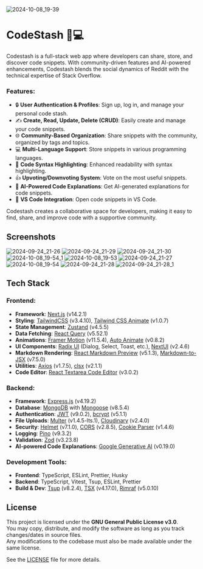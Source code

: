![2024-10-08_19-39](https://github.com/user-attachments/assets/1d4cc0f8-091f-4308-8305-2f031a4214fe)

# CodeStash 📝💻

Codestash is a full-stack web app where developers can share, store, and discover code snippets. With community-driven features and AI-powered enhancements, Codestash blends the social dynamics of Reddit with the technical expertise of Stack Overflow.

### Features:
- 🔒 **User Authentication & Profiles**: Sign up, log in, and manage your personal code stash.
- ✍️ **Create, Read, Update, Delete (CRUD)**: Easily create and manage your code snippets.
- 🌐 **Community-Based Organization**: Share snippets with the community, organized by tags and topics.
- 💻 **Multi-Language Support**: Store snippets in various programming languages.
- 🎨 **Code Syntax Highlighting**: Enhanced readability with syntax highlighting.
- 👍 **Upvoting/Downvoting System**: Vote on the most useful snippets.
- 🤖 **AI-Powered Code Explanations**: Get AI-generated explanations for code snippets.
- 🔗 **VS Code Integration**: Open code snippets in VS Code.

Codestash creates a collaborative space for developers, making it easy to find, share, and improve code with a supportive community.

## Screenshots
![2024-09-24_21-26](https://github.com/user-attachments/assets/e85e4fe2-ed6a-4ebe-a4f5-856e8d161964)
![2024-09-24_21-29](https://github.com/user-attachments/assets/13480a55-d585-4dba-8bea-3175ef952eca)
![2024-09-24_21-30](https://github.com/user-attachments/assets/6feca847-cd7e-4ed0-848d-54f8cb794d86)
![2024-10-08_19-54_1](https://github.com/user-attachments/assets/19359b97-6344-4683-b8cd-78c6b1305db3)
![2024-10-08_19-53](https://github.com/user-attachments/assets/a2edcbb7-bf81-4688-ae95-687edf1576f1)
![2024-09-24_21-27](https://github.com/user-attachments/assets/a604b4fc-b248-4e23-b99b-5d544fff26ad)
![2024-10-08_19-54](https://github.com/user-attachments/assets/350a3ce6-e64f-45ab-b1dc-530258ff2e0a)
![2024-09-24_21-28](https://github.com/user-attachments/assets/f5230bde-c8f3-4fd2-8dea-450d03227fc5)
![2024-09-24_21-28_1](https://github.com/user-attachments/assets/a4e3b648-b8da-444d-a2f0-e7ad1d8e6557)



## Tech Stack

### Frontend:
- **Framework**: [Next.js](https://nextjs.org) (v14.2.1)
- **Styling**: [TailwindCSS](https://tailwindcss.com) (v3.4.10), [Tailwind CSS Animate](https://github.com/joe-bell/tailwindcss-animate) (v1.0.7)
- **State Management**: [Zustand](https://zustand-demo.pmnd.rs) (v4.5.5)
- **Data Fetching**: [React Query](https://tanstack.com/query/v5) (v5.52.1)
- **Animations**: [Framer Motion](https://www.framer.com/motion/) (v11.5.4), [Auto Animate](https://formkit.com/auto-animate) (v0.8.2)
- **UI Components**: [Radix UI](https://www.radix-ui.com) (Dialog, Select, Toast, etc.), [NextUI](https://nextui.org) (v2.4.6)
- **Markdown Rendering**: [React Markdown Preview](https://uiwjs.github.io/react-markdown-preview/) (v5.1.3), [Markdown-to-JSX](https://github.com/probablyup/markdown-to-jsx) (v7.5.0)
- **Utilities**: [Axios](https://axios-http.com) (v1.7.5), [clsx](https://github.com/lukeed/clsx) (v2.1.1)
- **Code Editor**: [React Textarea Code Editor](https://uiwjs.github.io/react-textarea-code-editor/) (v3.0.2)

### Backend:
- **Framework**: [Express.js](https://expressjs.com) (v4.19.2)
- **Database**: [MongoDB](https://www.mongodb.com) with [Mongoose](https://mongoosejs.com) (v8.5.4)
- **Authentication**: [JWT](https://jwt.io) (v9.0.2), [bcrypt](https://www.npmjs.com/package/bcrypt) (v5.1.1)
- **File Uploads**: [Multer](https://github.com/expressjs/multer) (v1.4.5-lts.1), [Cloudinary](https://cloudinary.com) (v2.4.0)
- **Security**: [Helmet](https://helmetjs.github.io) (v7.1.0), [CORS](https://www.npmjs.com/package/cors) (v2.8.5), [Cookie Parser](https://www.npmjs.com/package/cookie-parser) (v1.4.6)
- **Logging**: [Pino](https://getpino.io) (v9.3.2)
- **Validation**: [Zod](https://zod.dev) (v3.23.8)
- **AI-powered Code Explanations**: [Google Generative AI](https://developers.generativeai.google) (v0.19.0)

### Development Tools:
- **Frontend**: TypeScript, ESLint, Prettier, Husky
- **Backend**: TypeScript, Vitest, Tsup, ESLint, Prettier
- **Build & Dev**: [Tsup](https://github.com/egoist/tsup) (v8.2.4), [TSX](https://github.com/esbuild-kit/tsx) (v4.17.0), [Rimraf](https://github.com/isaacs/rimraf) (v5.0.10)

## License

This project is licensed under the **GNU General Public License v3.0**.  
You may copy, distribute, and modify the software as long as you track changes/dates in source files.  
Any modifications to the codebase must also be made available under the same license.

See the [LICENSE](https://github.com/Devansh-Baghel/CodeStash/blob/main/LICENSE) file for more details.
